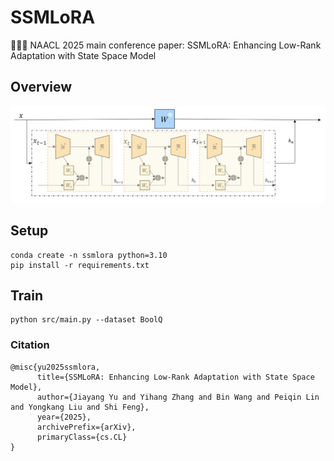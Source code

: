 # SSMLoRA
🎉🎉🎉 NAACL 2025 main conference paper: SSMLoRA: Enhancing Low-Rank Adaptation with State Space Model

## Overview

![](img/overview.png)

## Setup

```
conda create -n ssmlora python=3.10
pip install -r requirements.txt
```

## Train

```
python src/main.py --dataset BoolQ
```

### Citation

```
@misc{yu2025ssmlora,
      title={SSMLoRA: Enhancing Low-Rank Adaptation with State Space Model}, 
      author={Jiayang Yu and Yihang Zhang and Bin Wang and Peiqin Lin and Yongkang Liu and Shi Feng},
      year={2025},
      archivePrefix={arXiv},
      primaryClass={cs.CL}
}

```
